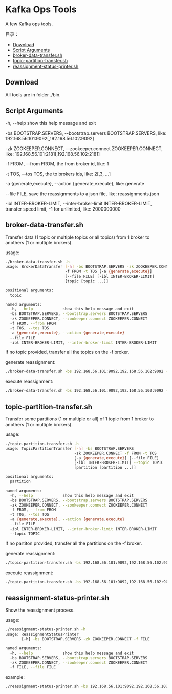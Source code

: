 # Kafka Ops Tools

A few Kafka ops tools.

目录：

- [Download](#download)
- [Script Arguments](#script-arguments)
- [broker-data-transfer.sh](#broker-data-transfersh)
- [topic-partition-transfer.sh](#topic-partition-transfersh)
- [reassignment-status-printer.sh](#reassignment-status-printersh)

## Download

All tools are in folder ./bin.

## Script Arguments

-h, --help             show this help message and exit

-bs BOOTSTRAP.SERVERS, --bootstrap.servers BOOTSTRAP.SERVERS, like: 192.168.56.101:9092[,192.168.56.102:9092]

-zk ZOOKEEPER.CONNECT, --zookeeper.connect ZOOKEEPER.CONNECT, like: 192.168.56.101:2181[,192.168.56.102:2181]

-f FROM, --from FROM, the from broker id, like: 1

-t TOS, --tos TOS, the to brokers ids, like: 2[,3, ...]

-a {generate,execute}, --action {generate,execute}, like: generate

--file FILE, save the reassignments to a json file, like: reassignments.json

-ibl INTER-BROKER-LIMIT, --inter-broker-limit INTER-BROKER-LIMIT, transfer speed limit, -1 for unlimited, like: 2000000000

## broker-data-transfer.sh

Transfer data (1 topic or multiple topics or all topics) from 1 broker to anothers (1 or multiple brokers).

usage:

```sh
./broker-data-transfer.sh -h
usage: BrokerDataTransfer [-h] -bs BOOTSTRAP.SERVERS -zk ZOOKEEPER.CONNECT
                          -f FROM -t TOS [-a {generate,execute}]
                          [--file FILE] [-ibl INTER-BROKER-LIMIT]
                          [topic [topic ...]]

positional arguments:
  topic

named arguments:
  -h, --help             show this help message and exit
  -bs BOOTSTRAP.SERVERS, --bootstrap.servers BOOTSTRAP.SERVERS
  -zk ZOOKEEPER.CONNECT, --zookeeper.connect ZOOKEEPER.CONNECT
  -f FROM, --from FROM
  -t TOS, --tos TOS
  -a {generate,execute}, --action {generate,execute}
  --file FILE
  -ibl INTER-BROKER-LIMIT, --inter-broker-limit INTER-BROKER-LIMIT
```

If no topic provided, transfer all the topics on the -f broker.

generate reassignment:

```sh
./broker-data-transfer.sh -bs 192.168.56.101:9092,192.168.56.102:9092 -zk 192.168.56.101:2181,192.168.56.102:2181 -f 1 -t 2,3 -file reassignments.json -a generate -ibl -1 test-topic1
```

execute reassignment:

```sh
./broker-data-transfer.sh -bs 192.168.56.101:9092,192.168.56.102:9092 -zk 192.168.56.101:2181,192.168.56.102:2181 -f 1 -t 2,3 -file reassignments.json -a execute -ibl -1 test-topic1
```

## topic-partition-transfer.sh

Transfer some partitions (1 or multiple or all) of 1 topic from 1 broker to anothers (1 or multiple brokers).

usage:

```sh
./topic-partition-transfer.sh -h
usage: TopicPartitionTransfer [-h] -bs BOOTSTRAP.SERVERS
                              -zk ZOOKEEPER.CONNECT -f FROM -t TOS
                              [-a {generate,execute}] [--file FILE]
                              [-ibl INTER-BROKER-LIMIT] --topic TOPIC
                              [partition [partition ...]]

positional arguments:
  partition

named arguments:
  -h, --help             show this help message and exit
  -bs BOOTSTRAP.SERVERS, --bootstrap.servers BOOTSTRAP.SERVERS
  -zk ZOOKEEPER.CONNECT, --zookeeper.connect ZOOKEEPER.CONNECT
  -f FROM, --from FROM
  -t TOS, --tos TOS
  -a {generate,execute}, --action {generate,execute}
  --file FILE
  -ibl INTER-BROKER-LIMIT, --inter-broker-limit INTER-BROKER-LIMIT
  --topic TOPIC
```

If no partiton provided, transfer all the partitions on the -f broker.

generate reassignment:

```sh
./topic-partition-transfer.sh -bs 192.168.56.101:9092,192.168.56.102:9092 -zk 192.168.56.101:2181,192.168.56.102:2181 -f 1 -t 2,3 -file reassignments.json -a generate -ibl -1 -topic test-topic1 1 2 3
```

execute reassignment:

```sh
./topic-partition-transfer.sh -bs 192.168.56.101:9092,192.168.56.102:9092 -zk 192.168.56.101:2181,192.168.56.102:2181 -f 1 -t 2,3 -file reassignments.json -a execute -ibl -1 -topic test-topic1 1 2 3
```

## reassignment-status-printer.sh

Show the reassignment process.

usage:

```sh
./reassignment-status-printer.sh -h
usage: ReassignmentStatusPrinter
       [-h] -bs BOOTSTRAP.SERVERS -zk ZOOKEEPER.CONNECT -f FILE

named arguments:
  -h, --help             show this help message and exit
  -bs BOOTSTRAP.SERVERS, --bootstrap.servers BOOTSTRAP.SERVERS
  -zk ZOOKEEPER.CONNECT, --zookeeper.connect ZOOKEEPER.CONNECT
  -f FILE, --file FILE
```

example:

```sh
./reassignment-status-printer.sh -bs 192.168.56.101:9092,192.168.56.102:9092 -zk 192.168.56.101:2181,192.168.56.102:2181 -f reassignments.json
```
